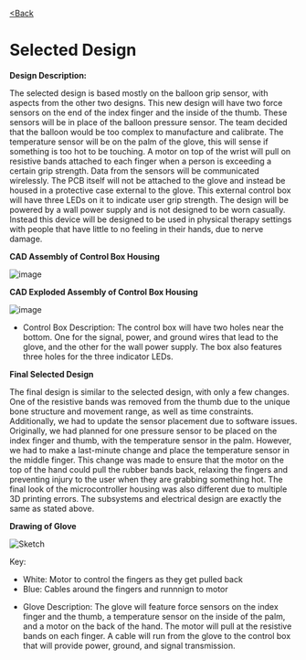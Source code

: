 [<Back](https://team-208-github-io.github.io/egr314-team208.github.io/)
# Selected Design

**Design Description:**

The selected design is based mostly on the balloon grip sensor, with aspects from the other two designs.
This new design will have two force sensors on the end of the index finger and the inside of the thumb.
These sensors will be in place of the balloon pressure sensor. The team decided that the balloon would be too complex to manufacture and calibrate. 
The temperature sensor will be on the palm of the glove, this will sense if something is too hot to be touching. 
A motor on top of the wrist will pull on resistive bands attached to each finger when a person is exceeding a certain grip strength. 
Data from the sensors will be communicated wirelessly. The PCB itself will not be attached to the glove and instead be housed in a protective case external to the glove.
This external control box will have three LEDs on it to indicate user grip strength. 
The design will be powered by a wall power supply and is not designed to be worn casually. 
Instead this device will be designed to be used in physical therapy settings with people that have little to no feeling in their hands, due to nerve damage.

**CAD Assembly of Control Box Housing**

![image](https://user-images.githubusercontent.com/122938115/221493515-3aba4438-8e56-4616-96f7-1b0584720e98.jpg)


**CAD Exploded Assembly of Control Box Housing**

![image](https://user-images.githubusercontent.com/122938115/221493537-86941480-ffee-4bec-bd05-2a24b8fbc36a.jpg)

* Control Box Description: The control box will have two holes near the bottom. One for the signal, power, and ground wires that lead to the glove, and the other for the wall power supply. The box also features three holes for the three indicator LEDs. 

**Final Selected Design**

The final design is similar to the selected design, with only a few changes. One of the resistive bands was removed from the thumb due to the unique bone structure and movement range, as well as time constraints. Additionally, we had to update the sensor placement due to software issues. Originally, we had planned for one pressure sensor to be placed on the index finger and thumb, with the temperature sensor in the palm. However, we had to make a last-minute change and place the temperature sensor in the middle finger. This change was made to ensure that the motor on the top of the hand could pull the rubber bands back, relaxing the fingers and preventing injury to the user when they are grabbing something hot. The final look of the microcontroller housing was also different due to multiple 3D printing errors. The subsystems and electrical design are exactly the same as stated above.

**Drawing of Glove**

![Sketch](https://user-images.githubusercontent.com/122709159/221492312-4bd2967f-89b7-4071-b39c-6c4ea64a4dd8.png)

Key:
- White: Motor to control the fingers as they get pulled back
- Blue: Cables around the fingers and runnnign to motor

* Glove Description: The glove will feature force sensors on the index finger and the thumb, a temperature sensor on the inside of the palm, and a motor on the back of the hand. The motor will pull at the resistive bands on each finger. A cable will run from the glove to the control box that will provide power, ground, and signal transmission.
